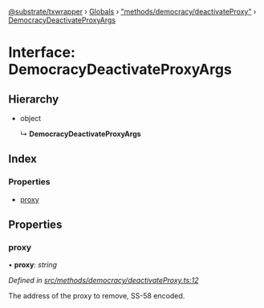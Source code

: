 [@substrate/txwrapper](../README.md) › [Globals](../globals.md) › ["methods/democracy/deactivateProxy"](../modules/_methods_democracy_deactivateproxy_.md) › [DemocracyDeactivateProxyArgs](_methods_democracy_deactivateproxy_.democracydeactivateproxyargs.md)

# Interface: DemocracyDeactivateProxyArgs

## Hierarchy

* object

  ↳ **DemocracyDeactivateProxyArgs**

## Index

### Properties

* [proxy](_methods_democracy_deactivateproxy_.democracydeactivateproxyargs.md#proxy)

## Properties

###  proxy

• **proxy**: *string*

*Defined in [src/methods/democracy/deactivateProxy.ts:12](https://github.com/paritytech/txwrapper/blob/beed255/src/methods/democracy/deactivateProxy.ts#L12)*

The address of the proxy to remove, SS-58 encoded.
